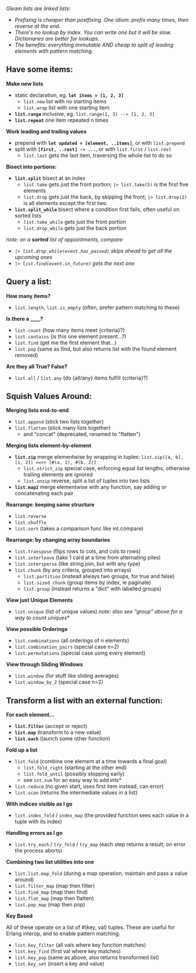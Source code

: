 
*Gleam lists are linked lists:*
- *Prefixing is cheaper than postfixing. One idiom: prefix many times, then reverse at the end.*
- *There's no lookup by index. You can write one but it will be slow. Dictionaries are better for lookups.*
- *The benefits: everything immutable AND cheap to split of leading elements with pattern matching.*  

## Have some items:

**Make new lists**

- static declaration, eg. **`let items = [1, 2, 3]`**
  - `list.new` list with no starting items
  - `list.wrap` list with one starting item
- **`list.range`** inclusive, eg. `list.range(1, 3) --> [1, 2, 3]`
- **`list.repeat`** one item repeated n times

**Work leading and trailing values**

- prepend with **`let updated = [element, ..items]`**, or with `list.prepend`
- split with **`[first, ..rest] -> ...`**, or with `list.first` / `list.rest`
  - `list.last` gets the last item, traversing the whole list to do so

**Bisect into portions:**

- **`list.split`** bisect at an index
  - `list.take` gets just the front portion; `|> list.take(5)` is the first five elements
  - `list.drop` gets just the back, by skipping the front; `|> list.drop(2)` is all elements except the first two. 
- **`list.split_while`** bisect where a condition first fails, often useful on sorted lists
  - `list.take_while` gets just the front portion
  - `list.drop_while` gets just the back portion

*note: on a **sorted** list of appointments, compare:*
- *`|> list.drop_while(event.has_passed)` skips ahead to get all the upcoming ones*
- *`|> list.find(event.in_future)` gets the next one*

## Query a list:

**How many items?**

- `list.length`, `list.is_empty` (often, prefer pattern matching to these)

**Is there a ____?**

- `list.count` (how many items meet {criteria}?)
- `list.contains` (is this one element present...?)
- `list.find` (get me the first element that...)
- `list.pop` (same as find, but also returns list with the found element removed)

**Are they all True? False?**

- `list.all` / `list.any` (do {all/any} items fulfill {criteria}?)

## Squish Values Around:
**Merging lists end-to-end**

- `list.append` (stick two lists together)
- `list.flatten` (stick many lists together)
   - and "concat" (deprecated, renamed to "flatten")

**Merging lists element-by-element**

- **`list.zip`** merge elementwise by wrapping in tuples: `list.zip([a, b], [1, 2]) ==>> [#(a, 1), #(b, 2)]`
  - `list.strict_zip` special case, enforcing equal list lengths, otherwise trailing elements are ignored
  - `list.unzip` reverse, split a list of tuples into two lists
- **`list.map2`** merge elementwise with any function, say adding or concatenating each pair

**Rearrange: keeping same structure**

- `list.reverse`
- `list.shuffle`
- `list.sort` (takes a comparison func like int.compare)

**Rearrange: by changing array boundaries**

- `list.transpose` (flips rows to cols, and cols to rows)
- `list.interleave` (take 1 card at a time from alternating piles)
- `list.intersperse` (like string.join, but with any type)
- `list.chunk` (by any criteria, grouped into arrays)
  - `list.partition` (instead always two groups, for true and false)
  - `list.sized_chunk` (group items by index, ie paginate)
  - `list.group` (instead returns a "dict" with labelled groups)

**View just Unique Elements**

- `list.unique` (list of unique values)
*note: also see "group" above for a way to count uniques**

**View possible Orderings**

- `list.combinations` (all orderings of n elements)
 - `list.combination_pairs` (special case n=2)
 - `list.permutations` (special case using every element)

**View through Sliding Windows**

- `list.window` (for stuff like sliding averages)
 - `list.window_by_2` (special case n=2)

## Transform a list with an external function:
**For each element...**

- **`list.filter`** (accept or reject)
- **`list.map`** (transform to a new value)
- **`list.each`** (launch some other function)

**Fold up a list**

- `list.fold` (combine one element at a time towards a final goal)
  - `list.fold_right` (starting at the other end)
  - `list.fold_until` (possibly stopping early)
  - see `int.sum` for an easy way to add ints*
- `list.reduce` (no given start, uses first item instead, can error)
- `list.scan` (returns the intermediate values in a list)

**With indices visible as I go**

- `list.index_fold` / `index_map` (the provided function sees each value in a tuple with its index)

**Handling errors as I go**

- `list.try_each` / `try_fold` / `try_map` (each step returns a result; on error the process aborts)

**Combining two list utilities into one**

- `list.list.map_fold` (during a map operation, maintain and pass a value around)
- `list.filter_map` (map then filter)
- `list.find_map` (map then find)
- `list.flat_map` (map then flatten)
- `list.pop_map` (map then pop)

**Key Based**

All of these operate on a list of #(key, val) tuples. These are useful for Erlang interop, and to enable pattern matching.

- `list.key_filter` (all vals where key function matches)
- `list.key_find` (first val where key matches)
- `list.key_pop` (same as above, also returns transformed list)
- `list.key_set` (insert a key and value)
